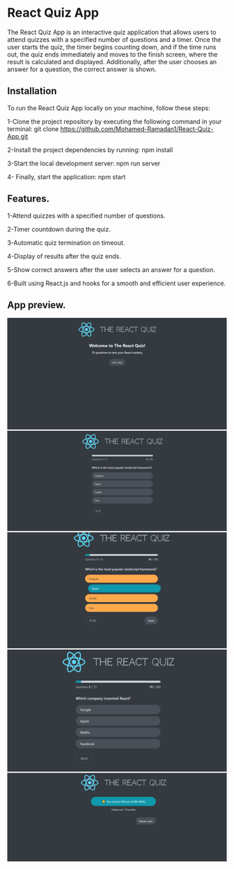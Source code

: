 # React Quiz App

The React Quiz App is an interactive quiz application that allows users to attend quizzes with a specified number of questions and a timer. Once the user starts the quiz, the timer begins counting down, and if the time runs out, the quiz ends immediately and moves to the finish screen, where the result is calculated and displayed. Additionally, after the user chooses an answer for a question, the correct answer is shown.

## Installation

To run the React Quiz App locally on your machine, follow these steps:

1-Clone the project repository by executing the following command in your terminal:
git clone https://github.com/Mohamed-Ramadan1/React-Quiz-App.git

2-Install the project dependencies by running: npm install

3-Start the local development server: npm run server

4- Finally, start the application: npm start

## Features.

1-Attend quizzes with a specified number of questions.

2-Timer countdown during the quiz.

3-Automatic quiz termination on timeout.

4-Display of results after the quiz ends.

5-Show correct answers after the user selects an answer for a question.

6-Built using React.js and hooks for a smooth and efficient user experience.

## App preview.

![image](./App-preview-images/quiz-one.png)
![image](./App-preview-images/quiz-2.png)
![image](./App-preview-images/quiz-3.png)
![image](./App-preview-images/quiz-4.png)
![image](./App-preview-images/quiz-5.png)
